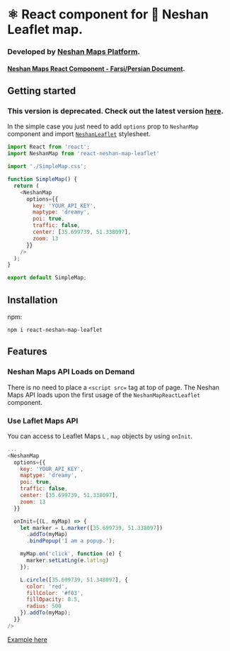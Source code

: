 # ⚛️ React component for 🍃 Neshan Leaflet map.

### Developed by [Neshan Maps Platform](https://platform.neshan.org).
#### [Neshan Maps React Component - Farsi/Persian Document](https://platform.neshan.org/react-component/).



## Getting started

### This version is deprecated. Check out the latest version [here](https://platform.neshan.org/react-component/).


In the simple case you just need to add `options` prop to `NeshanMap` component and import [`NeshanLeaflet`](https://static.neshan.org/sdk/leaflet/1.4.0/leaflet.css) stylesheet.


```javascript
import React from 'react';
import NeshanMap from 'react-neshan-map-leaflet'

import './SimpleMap.css';

function SimpleMap() {
  return (
    <NeshanMap
      options={{
        key: 'YOUR_API_KEY',
        maptype: 'dreamy',
        poi: true,
        traffic: false,
        center: [35.699739, 51.338097],
        zoom: 13
      }}
    />
  );
}

export default SimpleMap;

```

## Installation

npm:
```
npm i react-neshan-map-leaflet
```

## Features

### Neshan Maps API Loads on Demand

There is no need to place a `<script src=` tag at top of page. The Neshan Maps API loads upon the first usage of the `NeshanMapReactLeaflet` component.

### Use Laflet Maps API 

You can access to Leaflet Maps `L` , `map`  objects by using `onInit`.

```javascript
...
<NeshanMap
  options={{
    key: 'YOUR_API_KEY',
    maptype: 'dreamy',
    poi: true,
    traffic: false,
    center: [35.699739, 51.338097],
    zoom: 13
  }}

  onInit={(L, myMap) => {
    let marker = L.marker([35.699739, 51.338097])
      .addTo(myMap)
      .bindPopup('I am a popup.');

    myMap.on('click', function (e) {
      marker.setLatLng(e.latlng)
    });

    L.circle([35.699739, 51.348097], {
      color: 'red',
      fillColor: '#f03',
      fillOpacity: 0.5,
      radius: 500
    }).addTo(myMap);
  }}
/>

```

[Example here](https://github.com/AliSeyfollahi/react-neshan-map-leaflet/react-neshan-map-leaflet/example/index.js#L8)

